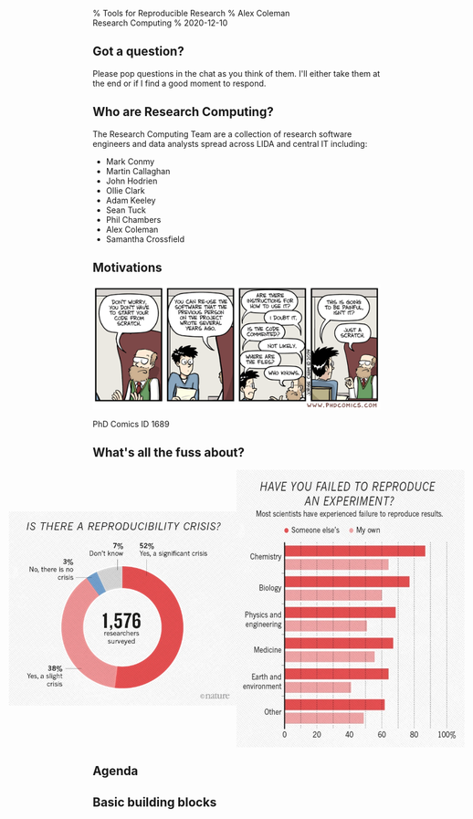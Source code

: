 % Tools for Reproducible Research
% Alex Coleman <br> Research Computing
% 2020-12-10

Got a question?
---------------------------
Please pop questions in the chat as you think of them. I'll either take them at the end or if I find a good moment to respond.

Who are Research Computing?
---------------------------
The Research Computing Team are a collection of research software engineers and data analysts spread across LIDA and central IT including:

- Mark Conmy
- Martin Callaghan
- John Hodrien
- Ollie Clark
- Adam Keeley
- Sean Tuck
- Phil Chambers
- Alex Coleman
- Samantha Crossfield

Motivations 
-------------
![](images/phdComicsSoftware.gif)
<figcaption>
    PhD Comics ID 1689
</figcaption>


What's all the fuss about?
--------------------------

<div style="display:flex; align-items:center; justify-content: center;">

<img src="images/reproducibility-graphic-online1.jpeg" width="400">


<img src="images/reproducibility-graphic-online3.jpg" width="400">
</div>

Agenda
-------

Basic building blocks
----------------------